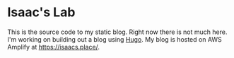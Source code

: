 # Isaac's Lab
This is the source code to my static blog. Right now there is not much here. I'm working on building out a blog using [Hugo](https://gohugo.io/). My blog is hosted on AWS Amplify at https://isaacs.place/.
